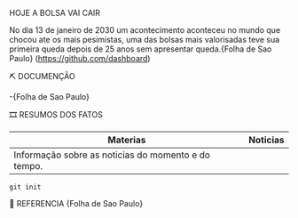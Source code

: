 HOJE A BOLSA VAI CAIR

No dia 13 de janeiro de 2030 um acontecimento aconteceu no mundo que chocou ate os mais pesimistas, uma das bolsas mais valorisadas teve sua primeira queda depois de 25 anos sem apresentar queda.{Folha de Sao Paulo} (https://github.com/dashboard)
 

⛏  DOCUMENÇÃO

-{Folha de Sao Paulo}

🎞 RESUMOS DOS FATOS

|Materias | Noticias
|---------| --------|
| Informação sobre as noticias do momento e do tempo.

```
git init
``` 
📱 REFERENCIA
{Folha de Sao Paulo}